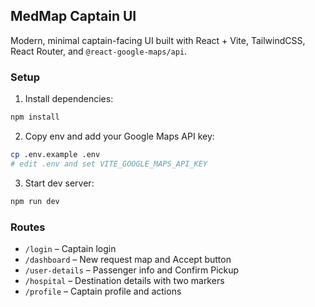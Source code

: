 ## MedMap Captain UI

Modern, minimal captain-facing UI built with React + Vite, TailwindCSS, React Router, and `@react-google-maps/api`.

### Setup
1. Install dependencies:
```bash
npm install
```
2. Copy env and add your Google Maps API key:
```bash
cp .env.example .env
# edit .env and set VITE_GOOGLE_MAPS_API_KEY
```
3. Start dev server:
```bash
npm run dev
```

### Routes
- `/login` – Captain login
- `/dashboard` – New request map and Accept button
- `/user-details` – Passenger info and Confirm Pickup
- `/hospital` – Destination details with two markers
- `/profile` – Captain profile and actions

